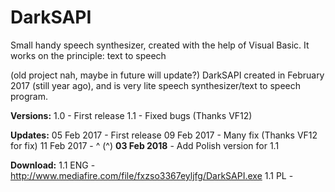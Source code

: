 # DarkSAPI
Small handy speech synthesizer, created with the help of Visual Basic. It works on the principle: text to speech

(old project nah, maybe in future will update?)
DarkSAPI created in February 2017 (still year ago), and is very lite speech synthesizer/text to speech program.

<b>Versions:</b>
1.0 - First release
1.1 - Fixed bugs (Thanks VF12)

<b>Updates:</b>
05 Feb 2017 - First release
09 Feb 2017 - Many fix (Thanks VF12 for fix)
11 Feb 2017 - ^        (^)
<b>03 Feb 2018</b> - Add Polish version for 1.1

<b>Download:</b>
1.1 ENG - http://www.mediafire.com/file/fxzso3367eyljfg/DarkSAPI.exe
1.1 PL - 
